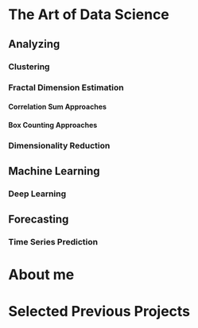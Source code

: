 # The Art of Data Science

## Analyzing

### Clustering

### Fractal Dimension Estimation

#### Correlation Sum Approaches

#### Box Counting Approaches

### Dimensionality Reduction

## Machine Learning

### Deep Learning

## Forecasting 

### Time Series Prediction

# About me

# Selected Previous Projects
